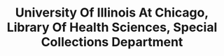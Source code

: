 ---
layout: repo
title: "University Of Illinois At Chicago, Library Of Health Sciences, Special Collections Department"
id: 15804
permalink: repos/15804/
---